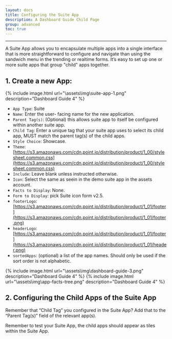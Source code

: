```yaml
---
layout: docs
title: Configuring the Suite App
description: A Dashboard Guide Child Page
group: advanced
toc: true
---
```



---------------------------------------

A Suite App allows you to encapsulate multiple apps into a single interface that is more straightforward to configure and navigate than using the sandwich menu in the trending or realtime forms.  It’s easy to set up one or more suite apps that group "child" apps together.

## 1. Create a new App:

{% include image.html url="\assets\img\suite-app-1.png" description="Dashboard Guide 4" %}

* `App Type`: Suite
* `Name`: Enter the user- facing name for the new application.
* `Parent Tag(s)`: (Optional) this allows suite app to itself be configured within another suite app.
* `Child Tag`: Enter a unique tag that your suite app uses to select its child app, MUST match the parent tag(s) of the child apps.
* `Style Choice`: Showcase.
* `Theme`: [https://s3.amazonaws.com/cdn.point.io/distribution/product/1_00/stylesheet.common.css](https://s3.amazonaws.com/cdn.point.io/distribution/product/1_00/stylesheet.common.css)
* `Include`: Leave blank unless instructed otherwise.
* `Icon`: Select the same as seein in the demo suite app in the assets account.
* `Facts to Display`: None.
* `Form to Display`: pick Suite icon form v2.5.
* `footerLogo`: [https://s3.amazonaws.com/cdn.point.io/distribution/product/1_01/footer](https://s3.amazonaws.com/cdn.point.io/distribution/product/1_01/footer.png)
* `headerLogo`: [https://s3.amazonaws.com/cdn.point.io/distribution/product/1_01/footer](https://s3.amazonaws.com/cdn.point.io/distribution/product/1_01/header.png)
* `sortedApps`: (optional) a list of the app names. Should only be used if the sort order is not alphabetic.

{% include image.html url="\assets\img\dashboard-guide-3.png" description="Dashboard Guide 4" %}
{% include image.html url="\assets\img\app-facts-tree.png" description="Dashboard Guide 4" %}
## 2. Configuring the Child Apps of the Suite App

Remember that “Child Tag” you configured in the Suite App?  Add that to the “Parent Tag(s)” field of the relevant app(s).

Remember to test your Suite App, the child apps should appear as tiles within the Suite App.

 
